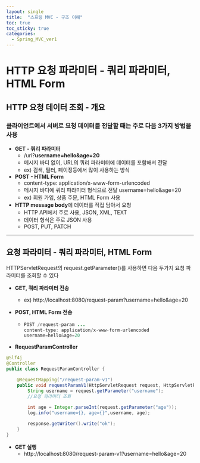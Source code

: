 ```yaml
---
layout: single
title:  "스프링 MVC - 구조 이해"
toc: true
toc_sticky: true
categories:
  - Spring_MVC_ver1
---
```


#  HTTP 요청 파라미터 - 쿼리 파라미터, HTML Form



## HTTP 요청 데이터 조회 - 개요

### 클라이언트에서 서버로 요청 데이터를 전달할 때는 주로 다음 3가지 방법을 사용

- **GET - 쿼리 파라미터**
  - /url?**username=hello&age=20**
  - 메시지 바디 없이, URL의 쿼리 파라미터에 데이터를 포함해서 전달
  - ex) 검색, 필터, 페이징등에서 많이 사용하는 방식
- **POST - HTML Form**
  - content-type: application/x-www-form-urlencoded
  - 메시지 바디에 쿼리 파라미터 형식으로 전달 username=hello&age=20
  - ex) 회원 가입, 상품 주문, HTML Form 사용
- **HTTP message body**에 데이터를 직접 담아서 요청
  - HTTP API에서 주로 사용, JSON, XML, TEXT
  - 데이터 형식은 주로 JSON 사용
  - POST, PUT, PATCH

---



## 요청 파라미터 - 쿼리 파라미터, HTML Form

HTTPServletRequest의 request.getParameter()를 사용하면 다음 두가지 요청 파라미터를 조회할 수 있다



- **GET, 쿼리 파라미터 전송**

  - ex) http://localhost:8080/request-param?username=hello&age=20

- **POST, HTML Form 전송**

  - ```java
    POST /request-param ...
    content-type: application/x-www-form-urlencoded
    username=hello&age=20
    ```



- **RequestParamController**

```java
@Slf4j
@Controller
public class RequestParamController {

    @RequestMapping("/request-param-v1")
    public void requestParamV1(HttpServletRequest request, HttpServletResponse response) throws IOException {
        String username = request.getParameter("username");
        //요청 파라미터 조회
        
        int age = Integer.parseInt(request.getParameter("age"));
        log.info("username={}, age={}",username, age);

        response.getWriter().write("ok");
    }
}
```

- **GET 실행**
  - http://localhost:8080/request-param-v1?username=hello&age=20
